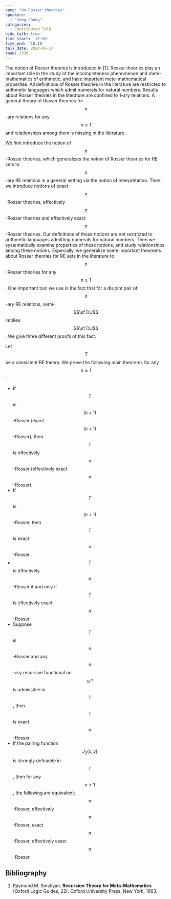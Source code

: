 ```yaml
---
name: "On Rosser theories"
speakers:
  - "Yong Cheng"
categories:
  - Contributed Talk
hide_talk: true
time_start: '17:50'
time_end: '18:10'
talk_date: 2024-06-27
room: J330
---
```






The notion of Rosser theories is introduced in  [1]. Rosser theories play an important role in the study of the incompleteness phenomenon and mete-mathematics of arithmetic, and have important mete-mathematical properties. All definitions of Rosser theories in  the literature are restricted to arithmetic languages which admit numerals for natural numbers. Results about Rosser theories  in the literature are confined to 1-ary relations. A general theory of Rosser theories  for $$n$$-ary relations for any $$n\geq 1$$ and relationships among them is missing in the literature.

We first introduce the notion of $$n$$-Rosser theories, which generalizes the notion of Rosser theories for RE sets to $$n$$-ary RE relations in a general setting via the notion of interpretation. Then, we introduce notions of exact $$n$$-Rosser theories, effectively $$n$$-Rosser theories and effectively exact $$n$$-Rosser theories. Our definitions of these notions are not restricted to arithmetic languages admitting numerals for natural numbers. Then we systematically examine properties of these notions, and study relationships among these notions. Especially, we generalize some important theorems about Rosser theories for RE sets in the literature to $$n$$-Rosser theories for any $$n\geq 1$$. One important tool we use is the fact that for a disjoint pair  of $$n$$-ary RE relations, semi-$$\sf DU$$ implies $$\sf DU$$. We give three different proofs of this fact.

Let $$T$$ be a consistent RE theory. We prove the following main theorems for any $$n\geq 1$$:

  -  If $$T$$ is $$(n+1)$$-Rosser (exact $$(n+1)$$-Rosser), then $$T$$ is effectively $$n$$-Rosser (effectively exact $$n$$-Rosser).
  -  If $$T$$ is $$(n+1)$$-Rosser, then $$T$$ is exact $$n$$-Rosser.
  -  $$T$$ is effectively $$n$$-Rosser if and only if $$T$$ is effectively exact $$n$$-Rosser.
  -    Suppose $$T$$  is $$n$$-Rosser  and any $$n$$-ary recursive functional on $$\mathbb{N}^n$$ is admissible in $$T$$, then $$T$$ is exact $$n$$-Rosser.
  -  If the pairing function $$J_2(x,y)$$ is strongly definable in $$T$$, then for any $$n\geq 1$$, the following are equivalent: $$n$$-Rosser, effectively $$n$$-Rosser, exact $$n$$-Rosser, effectively exact $$n$$-Rosser.




## Bibliography





1. Raymond M. Smullyan. **Recursion Theory for Meta-Mathematics** (Oxford Logic Guides, 22). Oxford University Press, New York, 1993.



